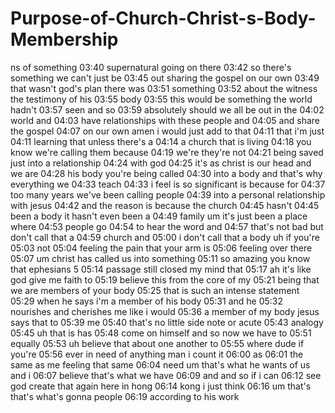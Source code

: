 # Purpose-of-Church-Christ-s-Body-Membership

ns of something
03:40
supernatural going on there
03:42
so there's something we can't just be
03:45
out sharing the gospel on our own
03:49
that wasn't god's plan there was
03:51
something
03:52
about the witness the testimony of his
03:55
body
03:55
this would be something the world hadn't
03:57
seen and so
03:59
absolutely should we all be out in the
04:02
world and
04:03
have relationships with these people and
04:05
and share the gospel
04:07
on our own amen i would just add to that
04:11
that i'm just
04:11
learning that unless there's a
04:14
a church that is living
04:18
you know we're calling them because
04:19
we're they're not
04:21
being saved just into a relationship
04:24
with god
04:25
it's as christ is our head and we are
04:28
his body you're being called
04:30
into a body and that's why everything we
04:33
teach
04:33
i feel is so significant is because for
04:37
too many years we've been calling people
04:39
into a personal relationship with jesus
04:42
and the reason is because the church
04:45
hasn't
04:45
been a body it hasn't even been a
04:49
family um it's just been a place where
04:53
people go
04:54
to hear the word and
04:57
that's not bad but don't call that a
04:59
church and
05:00
i don't call that a body uh if you're
05:03
not
05:04
feeling the pain that your arm is
05:06
feeling over there
05:07
um christ has called us into something
05:11
so amazing you know that ephesians 5
05:14
passage still closed my mind that
05:17
ah it's like god give me faith to
05:19
believe this from the core of my
05:21
being that we are members of your body
05:25
that is such an intense statement
05:29
when he says i'm a member of his body
05:31
and he
05:32
nourishes and cherishes me like i would
05:36
a member of my body jesus says that to
05:39
me
05:40
that's no little side note or acute
05:43
analogy
05:45
uh that is has
05:48
come on himself and so now we have to
05:51
equally
05:53
uh believe that about one another to
05:55
where dude if you're
05:56
ever in need of anything man i count it
06:00
as
06:01
the same as me feeling that same
06:04
need um that's what he wants of us and i
06:07
believe that's what we have
06:09
and and so if i can
06:12
see god create that again here in hong
06:14
kong i just think
06:16
um that's that's what's gonna people
06:19
according to his work
